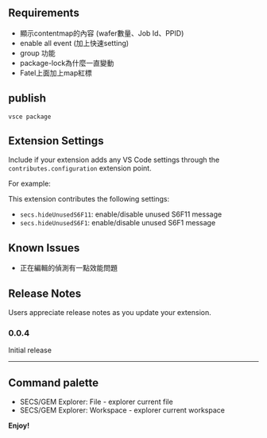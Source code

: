 ## Requirements

* 顯示contentmap的內容 (wafer數量、Job Id、PPID)
* enable all event (加上快速setting)
* group 功能
* package-lock為什麼一直變動
* Fatel上面加上map紅標

## publish

`vsce package`

## Extension Settings

Include if your extension adds any VS Code settings through the `contributes.configuration` extension point.

For example:

This extension contributes the following settings:

* `secs.hideUnusedS6F11`: enable/disable unused S6F11 message
* `secs.hideUnusedS6F1`: enable/disable unused S6F1 message

## Known Issues

* 正在編輯的偵測有一點效能問題

## Release Notes

Users appreciate release notes as you update your extension.

### 0.0.4

Initial release

-----------------------------------------------------------------------------------------------------------

## Command palette 

* SECS/GEM Explorer: File - explorer current file
* SECS/GEM Explorer: Workspace - explorer current workspace

**Enjoy!**
